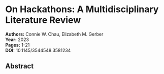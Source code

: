 # On Hackathons: A Multidisciplinary Literature Review

**Authors:** Connie W. Chau, Elizabeth M. Gerber  
**Year:** 2023  
**Pages:** 1-21  
**DOI:** 10.1145/3544548.3581234  

## Abstract


